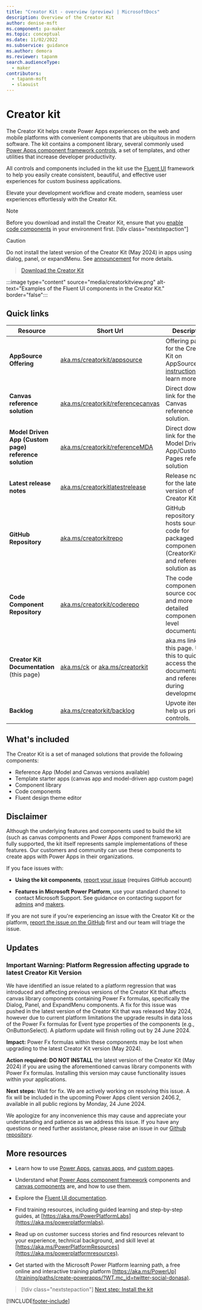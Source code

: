 ```yaml
---
title: "Creator Kit - overview (preview) | MicrosoftDocs"
description: Overview of the Creator Kit
author: denise-msft
ms.component: pa-maker
ms.topic: conceptual
ms.date: 11/02/2022
ms.subservice: guidance
ms.author: demora
ms.reviewer: tapanm
search.audienceType: 
  - maker
contributors:
  - tapanm-msft
  - slaouist
---
```


# Creator kit

The Creator Kit helps create Power Apps experiences on the web and mobile platforms with convenient components that are ubiquitous in modern software. The kit contains a component library, several commonly used [Power Apps component framework controls](/power-apps/developer/component-framework/overview), a set of templates, and other utilities that increase developer productivity.

All controls and components included in the kit use the [Fluent UI](https://developer.microsoft.com/fluentui#/) framework to help you easily create consistent, beautiful, and effective user experiences for custom business applications.

Elevate your development workflow and create modern, seamless user experiences effortlessly with the Creator Kit.

> [!NOTE]
> Before you download and install the Creator Kit, ensure that you [enable code components](/power-apps/developer/component-framework/component-framework-for-canvas-apps#enable-the-power-apps-component-framework-feature) in your environment first.
> [!div class="nextstepaction"]

> [!CAUTION]
> Do not install the latest version of the Creator Kit (May 2024) in apps using dialog, panel, or expandMenu. See [announcement](#important-warning-platform-regression-affecting-upgrade-to-latest-creator-kit-version) for more details.

> [Download the Creator Kit](https://aka.ms/creatorkitdownload)

:::image type="content" source="media/creatorkitview.png" alt-text="Examples of the Fluent UI components in the Creator Kit." border="false":::

## Quick links

| Resource | Short Url | Description |
| -------- | --------- | ----------- |
| **AppSource Offering** | [aka.ms/creatorkit/appsource](https://aka.ms/creatorkit/appsource) | Offering page for the Creator Kit on AppSource (see [instructions](./setup.md) to learn more). |
| **Canvas reference solution** | [aka.ms/creatorkit/referencecanvas](https://aka.ms/creatorkitreferencecanvas) | Direct download link for the Canvas reference solution. |
| **Model Driven App (Custom page) reference solution** | [aka.ms/creatorkit/referenceMDA](https://aka.ms/creatorkitreferencemda) | Direct download link for the Model Driven App/Custom Pages reference solution |
| **Latest release notes** | [aka.ms/creatorkitlatestrelease](https://aka.ms/creatorkitlatestrelease) | Release notes for the latest version of the Creator Kit |
| **GitHub Repository** | [aka.ms/creatorkitrepo](https://github.com/microsoft/powercat-creator-kit) | GitHub repository that hosts source code for packaged components (CreatorKitCore) and reference solution assets. |
| **Code Component Repository** | [aka.ms/creatorkit/coderepo](https://aka.ms/creatorkit/coderepo) | The code component source code and more detailed component-level documentation. |
| **Creator Kit Documentation** (this page) | [aka.ms/ck](https://aka.ms/ck) or [aka.ms/creatorkit](https://aka.ms/creatorkit) | aka.ms link to this page. Use this to quickly access the documentation and reference during development. |
| **Backlog** | [aka.ms/creatorkit/backlog](https://aka.ms/creatorkit/backlog) | Upvote items to help us prioritize controls. |

## What's included

The Creator Kit is a set of managed solutions that provide the following components:

- Reference App (Model and Canvas versions available)
- Template starter apps (canvas app and model-driven app custom page)
- Component library
- Code components
- Fluent design theme editor

## Disclaimer

Although the underlying features and components used to build the kit (such as canvas components and Power Apps component framework) are fully supported, the kit itself represents sample implementations of these features. Our customers and community can use these components to create apps with Power Apps in their organizations.

If you face issues with:

- **Using the kit components**, [report your issue](https://aka.ms/Creator-Kit-Issues) (requires GitHub account)

- **Features in Microsoft Power Platform**, use your standard channel to contact Microsoft Support. See guidance on contacting support for [admins]() and [makers](https://powerapps.microsoft.com/en-us/support/).

If you are not sure if you're experiencing an issue with the Creator Kit or the platform, [report the issue on the GitHub](https://aka.ms/Creator-Kit-Issues) first and our team will triage the issue.

## Updates

### Important Warning: Platform Regression affecting upgrade to latest Creator Kit Version

We have identified an issue related to a platform regression that was introduced and affecting previous versions of the Creator Kit that affects canvas library components containing Power Fx formulas, specifically the Dialog, Panel, and ExpandMenu components. A fix for this issue was pushed in the latest version of the Creator Kit that was released May 2024, however due to current platform limitations the upgrade results in data loss of the Power Fx formulas for Event type properties of the components (e.g., OnButtonSelect). A platform update will finish rolling out by 24 June 2024.

**Impact:**
Power Fx formulas within these components may be lost when upgrading to the latest Creator Kit version (May 2024).

**Action required:**
**DO NOT INSTALL** the latest version of the Creator Kit (May 2024) if you are using the aforementioned canvas library components with Power Fx formulas. Installing this version may cause functionality issues within your applications.

**Next steps:**
Wait for fix. We are actively working on resolving this issue. A fix will be included in the upcoming Power Apps client version 2406.2, available in all public regions by Monday, 24 June 2024.

We apologize for any inconvenience this may cause and appreciate your understanding and patience as we address this issue. If you have any questions or need further assistance, please raise an issue in our [Github repository](https://github.com/microsoft/powercat-creator-kit/issues).

## More resources

- Learn how to use [Power Apps](/power-apps), [canvas apps](/power-apps/maker/canvas-apps/dev-enterprise-intro), and [custom pages](/power-apps/maker/model-driven-apps/model-app-page-overview).

- Understand what [Power Apps component framework](/power-apps/developer/component-framework/custom-controls-overview) components and [canvas components](/power-apps/maker/canvas-apps/create-component) are, and how to use them.

- Explore the [Fluent UI documentation](https://developer.microsoft.com/fluentui#/).

- Find training resources, including guided learning and step-by-step guides, at [https://aka.ms/PowerPlatformLabs](https://aka.ms/powerplatformlabs).

- Read up on customer success stories and find resources relevant to your experience, technical background, and skill level at [https://aka.ms/PowerPlatformResources](https://aka.ms/powerplatformresources).

- Get started with the Microsoft Power Platform learning path, a free online and interactive training platform [https://aka.ms/PowerUp](/training/paths/create-powerapps/?WT.mc_id=twitter-social-donasa).

> [!div class="nextstepaction"]
> [Next step: Install the kit](setup.md)

[!INCLUDE[footer-include](../../includes/footer-banner.md)]
